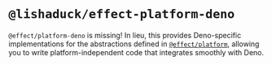 # `@lishaduck/effect-platform-deno`

`@effect/platform-deno` is missing!
In lieu, this provides Deno-specific implementations for the abstractions
defined in [`@effect/platform`](https://npmjs.com/package/@effect/platform),
allowing you to write platform-independent code
that integrates smoothly with Deno.
